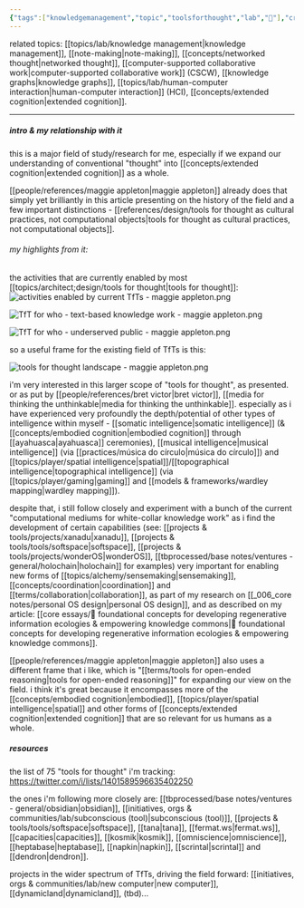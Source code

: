 ```yaml
---
{"tags":["knowledgemanagement","topic","toolsforthought","lab","🌿"],"created in":"2022-12-06T12:07:03-03:00","last tended to":"2024-07-19T22:52:14-03:00","aliases":["TfT","tft"],"dg-publish":true,"permalink":"/topics/architect-design/tools-for-thought/","dgPassFrontmatter":true,"created":"2022-12-06T12:07:03.218-03:00","updated":"2024-07-19T22:52:14.769-03:00"}
---
```


related topics: [[topics/lab/knowledge management\|knowledge management]], [[note-making\|note-making]], [[concepts/networked thought\|networked thought]], [[computer-supported collaborative work\|computer-supported collaborative work]] (CSCW), [[knowledge graphs\|knowledge graphs]], [[topics/lab/human-computer interaction\|human-computer interaction]] (HCI), [[concepts/extended cognition\|extended cognition]].

---
##### intro & my relationship with it

this is a major field of study/research for me, especially if we expand our understanding of conventional "thought" into [[concepts/extended cognition\|extended cognition]] as a whole.

[[people/references/maggie appleton\|maggie appleton]] already does that simply yet brilliantly in this article presenting on the history of the field and a few important distinctions - [[references/design/tools for thought as cultural practices, not computational objects\|tools for thought as cultural practices, not computational objects]].


<div class="transclusion internal-embed is-loaded"><div class="markdown-embed">



###### my highlights from it:


the activities that are currently enabled by most [[topics/architect;design/tools for thought\|tools for thought]]:
![activities enabled by current TfTs - maggie appleton.png](/img/user/images/excerpts%20&%20quotes/activities%20enabled%20by%20current%20TfTs%20-%20maggie%20appleton.png)

![TfT for who - text-based knowledge work - maggie appleton.png](/img/user/images/excerpts%20&%20quotes/TfT%20for%20who%20-%20text-based%20knowledge%20work%20-%20maggie%20appleton.png)

![TfT for who - underserved public - maggie appleton.png](/img/user/images/excerpts%20&%20quotes/TfT%20for%20who%20-%20underserved%20public%20-%20maggie%20appleton.png)

so a useful frame for the existing field of TfTs is this:

![tools for thought landscape - maggie appleton.png](/img/user/images/models%20&%20frameworks/tools%20for%20thought%20landscape%20-%20maggie%20appleton.png)

</div></div>


i'm very interested in this larger scope of "tools for thought", as presented. or as put by [[people/references/bret victor\|bret victor]], [[media for thinking the unthinkable\|media for thinking the unthinkable]]. especially as i have experienced very profoundly the depth/potential of other types of intelligence within myself - [[somatic intelligence\|somatic intelligence]] (& [[concepts/embodied cognition\|embodied cognition]] through [[ayahuasca\|ayahuasca]] ceremonies), [[musical intelligence\|musical intelligence]] (via [[practices/música do círculo\|música do círculo]]) and [[topics/player/spatial intelligence\|spatial]]/[[topographical intelligence\|topographical intelligence]] (via [[topics/player/gaming\|gaming]] and [[models & frameworks/wardley mapping\|wardley mapping]]).

despite that, i still follow closely and experiment with a bunch of the current "computational mediums for white-collar knowledge work" as i find the development of certain capabilities (see: [[projects & tools/projects/xanadu\|xanadu]], [[projects & tools/tools/softspace\|softspace]], [[projects & tools/projects/wonderOS\|wonderOS]], [[tbprocessed/base notes/ventures - general/holochain\|holochain]] for examples) very important for enabling new forms of [[topics/alchemy/sensemaking\|sensemaking]], [[concepts/coordination\|coordination]] and [[terms/collaboration\|collaboration]], as part of my research on [[_006_core notes/personal OS design\|personal OS design]], and as described on my article: [[core essays/💭 foundational concepts for developing regenerative information ecologies & empowering knowledge commons\|💭 foundational concepts for developing regenerative information ecologies & empowering knowledge commons]].

[[people/references/maggie appleton\|maggie appleton]] also uses a different frame that i like, which is "[[terms/tools for open-ended reasoning\|tools for open-ended reasoning]]" for expanding our view on the field. i think it's great because it encompasses more of the [[concepts/embodied cognition\|embodied]], [[topics/player/spatial intelligence\|spatial]] and other forms of [[concepts/extended cognition\|extended cognition]] that are so relevant for us humans as a whole.

##### resources

the list of 75 "tools for thought" i'm tracking: https://twitter.com/i/lists/1401589596635402250

the ones i'm following more closely are: [[tbprocessed/base notes/ventures - general/obsidian\|obsidian]], [[initiatives, orgs & communities/lab/subconscious (tool)\|subconscious (tool)]], [[projects & tools/tools/softspace\|softspace]], [[tana\|tana]], [[fermat.ws\|fermat.ws]], [[capacities\|capacities]], [[kosmik\|kosmik]], [[omniscience\|omniscience]], [[heptabase\|heptabase]], [[napkin\|napkin]], [[scrintal\|scrintal]] and [[dendron\|dendron]].

projects in the wider spectrum of TfTs, driving the field forward:
[[initiatives, orgs & communities/lab/new computer\|new computer]], [[dynamicland\|dynamicland]], (tbd)...